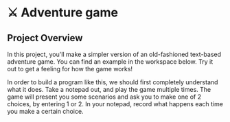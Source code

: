 # ⚔️ Adventure game

## Project Overview

In this project, you'll make a simpler version of an old-fashioned text-based
adventure game. You can find an example in the workspace below.
Try it out to get a feeling for how the game works!

In order to build a program like this, we should first completely
understand what it does. Take a notepad out, and play the game multiple times.
The game will present you some scenarios and ask you to make one of 2 choices,
by entering 1 or 2. In your notepad, record what happens each time you make a certain choice.
